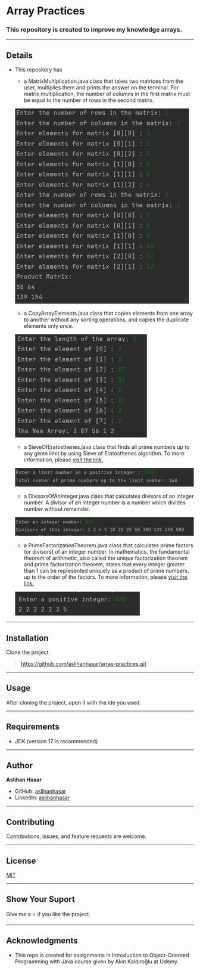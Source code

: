 # Array Practices

### This repository is created to improve my knowledge arrays.


---

## Details
* This repository has
    * a MatrixMultiplication.java class that takes two matrices from the user, multiplies them and prints the answer 
    on the terminal. For matrix multiplication, the number of columns in the first matrix must be equal to the number 
    of rows in the second matrix.

    ![img.png](img.png)

    * a CopyArrayElements.java class that copies elements from one array to another without any sorting operations, 
    and copies the duplicate elements only once.
  
    ![img_1.png](img_1.png)

    * a SieveOfEratosthenes.java class that finds all prime numbers up to any given limit by using Sieve of Eratosthenes
    algorithm. To more information, please [visit the link.](https://en.wikipedia.org/wiki/Sieve_of_Eratosthenes)
  
    ![img_2.png](img_2.png)

    * a DivisorsOfAnInteger.java class that calculates divisors of an integer number. A divisor of an integer number is
    a number which divides number without remainder.
  
    ![img_3.png](img_3.png)

    * a PrimeFactorizationTheorem.java class that calculates prime factors (or divisors) of an integer number.
    In mathematics, the fundamental theorem of arithmetic, also called the unique factorization theorem and prime 
    factorization theorem, states that every integer greater than 1 can be represented uniquely as a product of prime
    numbers, up to the order of the factors. To more information, please [visit the link.](https://en.wikipedia.org/wiki/Fundamental_theorem_of_arithmetic)
   
    ![img_4.png](img_4.png)

      

---

## Installation
Clone the project.
> https://github.com/aslihanhasar/array-practices.git

---

## Usage
After cloning the project, open it with the ide you used.

---

## Requirements
* JDK (version 17 is recommended)

---

## Author
**Aslıhan Hasar**

* GitHub: [aslihanhasar](https://github.com/aslihanhasar)
* LinkedIn: [aslıhanhasar](https://www.linkedin.com/in/asl%C4%B1hanhasar
  )
---

## Contributing
Contributions, issues, and feature requests are welcome.

---

## License

[MIT](https://choosealicense.com/licenses/mit/)

---

## Show Your Suport
Give me a &#11088; if you like the project.

---

## Acknowledgments
* This repo is created for assignments in Introduction to Object-Oriented Programming with Java course given by Akın
Kaldıroğlu at Udemy.
